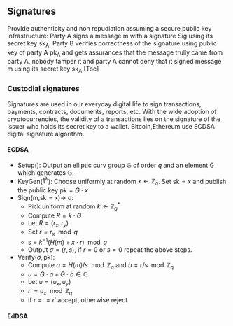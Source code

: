 ## Signatures
Provide authenticity and non repudiation assuming a secure public key infrastructure:
Party A signs a message  m with a signature Sig using its secret key $\mathsf{sk_A}$. Party B verifies correctness of the signature using public key of party A $\mathsf{pk_A}$ and gets assurances that the message trully  came from party A, nobody tamper it and party A cannot deny that it signed message m using its secret key $\mathsf{sk_A}$
[Toc]

### Custodial signatures
Signatures are used in our everyday digital life to sign transactions, payments, contracts, documents, reports, etc. With the wide adoption of cryptocurrencies, the validity of a transactions lies on the signature of the issuer who holds its secret key to a wallet. Bitcoin,Ethereum use ECDSA digital signature algorithm.

#### ECDSA 
* Setup(): Output an elliptic curv group $\mathbb{G}$ of order $q$ and an element G which generates  $\mathbb{G}$.
* KeyGen($1^{\lambda}$): Choose uniformly at random $x\gets \mathbb{Z}_q$. Set $\mathsf{sk} = x$ and publish the public key $\mathsf{pk} = G \cdot x$
* Sign(m,$\mathsf{sk} = x$)-> $\sigma$: 
    * Pick uniform at random $k\gets \mathbb{Z}_q^*$
    *  Compute $R = k \cdot G$
    *  Let $R=(r_x,r_y)$
    *   Set $r = r_x \mod q$
    *   s = $k^{-1}(H(m) + x\cdot r)\mod q$
    *    Output $\sigma = (r,s)$, if  $r=0$ or $s=0$ repeat the above steps.
* Verify($\sigma,\mathsf{pk}$):
    * Compute $a=H(m)/s \mod \mathbb{Z}_q$ and $b=r/s \mod \mathbb{Z}_q$
    * $u = G \cdot a + G \cdot b \in \mathbb{G}$
    * Let $u=(u_x,u_y)$
    * $r' = u_x\mod \mathbb{Z}_q$
    * if $r==r'$ accept, otherwise reject
#### EdDSA

